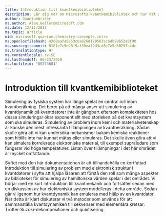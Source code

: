 ```yaml
---
title: Introduktion till kvantkemibiblioteket
description: Lär dig mer om Microsofts kvantkemibibliotek och hur det används för att simulera elektroniska strukturproblem på kvantdatorer.
author: QuantumWriter
ms.author: Alan.Geller@microsoft.com
ms.date: 12/11/2017
ms.topic: article
uid: microsoft.quantum.chemistry.concepts.intro
ms.openlocfilehash: 4268eafa5e53c0a026d179503ac6db88652a8f90
ms.sourcegitcommit: 0181e7c9e98f9af30ea32d3cd8e7e5e30257a4dc
ms.translationtype: HT
ms.contentlocale: sv-SE
ms.lasthandoff: 06/23/2020
ms.locfileid: "85273681"
---
```

# <a name="introduction-to-the-quantum-chemistry-library"></a>Introduktion till kvantkemibiblioteket

Simulering av fysiska system har länge spelat en central roll inom kvantberäkning.  Det beror på att många anser att simulering av kvantdynamik på kvantdatorer inte är gångbart eftersom komplexiteten hos dessa simuleringar ökar exponentiellt med storleken på det kvantsystem som ska simuleras.  Simulering av problem inom kemi och materialvetenskap är kanske den mest intressanta tillämpningen av kvantberäkning. Sådan skulle göra att vi kan undersöka mekanismer bakom kemiska reaktioner som hittills inte har kunnat mätas eller simuleras.  Det skulle även göra att vi kan simulera korrelerade elektroniska material, till exempel supraledare som fungerar vid höga temperaturer. Listan över tillämpningar i det här området är mycket omfattande.

Syftet med den här dokumentationen är att tillhandahålla en kortfattad introduktion till simulering av problem med elektronisk struktur i kvantdatorer i syfte att hjälpa läsaren att förstå den roll som många aspekter av biblioteket för simulering av hamiltonska värden spelar i det området.  Vi börjar med en kort introduktion till kvantmekanik och fortsätter sedan med en diskussion av hur elektroniska system modelleras i detta område.  Sedan går vi igenom hur kvantdynamik kan emuleras med hjälp av en kvantdator.  När detta är klart diskuterar vi två metoder som används för att sammanställa kvantdynamiken till sekvenser med elementära kretsar: Trotter-Suzuki-dekompositioner och qubitisering.
